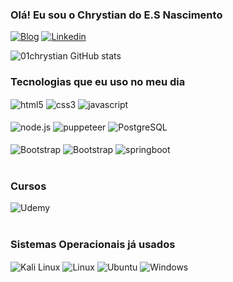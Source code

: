 ### Olá! Eu sou o Chrystian do E.S Nascimento


[![Blog](https://img.shields.io/badge/website-000000?style=for-the-badge&logo=About.me&logoColor=white)](https://profile-chrystian.netlify.app)
[![Linkedin](https://img.shields.io/badge/LinkedIn-0077B5?style=for-the-badge&logo=linkedin&logoColor=white)](https://www.linkedin.com/in/chrystian-nascimento-1bb035234/)

![01chrystian GitHub stats](https://github-readme-stats.vercel.app/api?username=01chrystian&show_icons=true&theme=radical)

### Tecnologias que eu uso no meu dia


<div style="display: inline_block">
<img align="center" alt="html5" src="https://img.shields.io/badge/HTML5-E34F26?style=for-the-badge&logo=html5&logoColor=white">
<img align="center" alt="css3" src="https://img.shields.io/badge/CSS3-1572B6?style=for-the-badge&logo=css3&logoColor=white">
<img align="center" alt="javascript" src="https://img.shields.io/badge/JavaScript-323330?style=for-the-badge&logo=javascript&logoColor=F7DF1E">
</div>
<br>
<div style="display: inline_block">
<img align="center" alt="node.js" src="https://img.shields.io/badge/Node.js-339933?style=for-the-badge&logo=nodedotjs&logoColor=white">
<img align="center" alt="puppeteer" src="https://img.shields.io/badge/Puppeteer-40B5A4?style=for-the-badge&logo=Puppeteer&logoColor=white">
<img align="center" alt="PostgreSQL" src="https://img.shields.io/badge/PostgreSQL-316192?style=for-the-badge&logo=postgresql&logoColor=white">
</div>
<br>
<div style="display: inline_block">
<img align="center" alt="Bootstrap" src="https://img.shields.io/badge/Bootstrap-563D7C?style=for-the-badge&logo=bootstrap&logoColor=white">
<img align="center" alt="Bootstrap" src="https://img.shields.io/badge/Spring-6DB33F?style=for-the-badge&logo=spring&logoColor=white">
<img align="center" alt="springboot" src="https://img.shields.io/badge/Spring_Boot-F2F4F9?style=for-the-badge&logo=spring-boot">
</div>
<br>

### Cursos
<div style="display: inline_block">
<img align="center" alt="Udemy" src="https://img.shields.io/badge/Udemy-EC5252?style=for-the-badge&logo=Udemy&logoColor=white">
</div>
<br>

### Sistemas Operacionais já usados
<div style="display: inline_block">
<img align="center" alt="Kali Linux" src="https://img.shields.io/badge/Kali_Linux-557C94?style=for-the-badge&logo=kali-linux&logoColor=white">
<img align="center" alt="Linux" src="https://img.shields.io/badge/Linux-FCC624?style=for-the-badge&logo=linux&logoColor=black">
<img align="center" alt="Ubuntu" src="https://img.shields.io/badge/Ubuntu-E95420?style=for-the-badge&logo=ubuntu&logoColor=white">
<img align="center" alt="Windows" src="https://img.shields.io/badge/Windows-0078D6?style=for-the-badge&logo=windows&logoColor=white">
</div>
<br>

